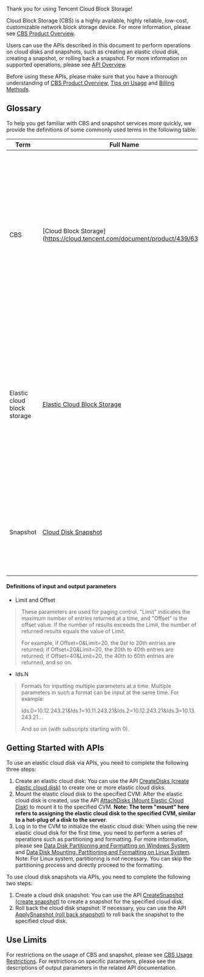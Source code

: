 Thank you for using Tencent Cloud Block Storage!

Cloud Block Storage (CBS) is a highly available, highly reliable, low-cost, customizable network block storage device. For more information, please see [CBS Product Overview](https://cloud.tencent.com/doc/product/362/2345).

Users can use the APIs described in this document to perform operations on cloud disks and snapshots, such as creating an elastic cloud disk, creating a snapshot, or rolling back a snapshot. For more information on supported operations, please see [API Overview](https://intl.cloud.tencent.com/document/product/362/15634).

Before using these APIs, please make sure that you have a thorough understanding of [CBS Product Overview](https://cloud.tencent.com/doc/product/362/2345), [Tips on Usage](https://cloud.tencent.com/doc/product/362/2922) and [Billing Methods](https://cloud.tencent.com/doc/product/362/2413).

## Glossary

To help you get familiar with CBS and snapshot services more quickly, we provide the definitions of some commonly used terms in the following table:

| Term | Full Name | Description |
| --- |  --- | --- |
| CBS | [Cloud Block Storage](https://cloud.tencent.com/document/product/439/6329 | This refers to distributed block storage independently developed by Tencent Cloud and called Could Storage for short. For more information, please see [CBS Product Overview](https://cloud.tencent.com/doc/product/362/%E4%BA%A7%E5%93%81%E6%A6%82%E8%BF%B0). It includes cloud disk purchased with CVM and elastic cloud disk purchased independently.
| Elastic cloud block storage | [Elastic Cloud Block Storage](https://intl.cloud.tencent.com/document/product/213/4953) | A cloud disk, also known as elastic cloud disk, that is not purchased along with a CVM (purchased separately), with an independent lifecycle (billing cycle). It can be mounted and unmounted to different CVMs (cannot be mounted simultaneously on multiple CVMs). |
| Snapshot | [Cloud Disk Snapshot](https://cloud.tencent.com/doc/product/213/502) | Used to save a copy of a cloud disk at a certain point. You can use the snapshot to restore the cloud disk to the point when the snapshot was created |

#### Definitions of input and output parameters

* Limit and Offset
>These parameters are used for paging control. "Limit" indicates the maximum number of entries returned at a time, and "Offset" is the offset value. If the number of results exceeds the Limit, the number of returned results equals the value of Limit.
>
>For example, if Offset=0&Limit=20, the 0st to 20th entries are returned; if Offset=20&Limit=20, the 20th to 40th entries are returned; if Offset=40&Limit=20, the 40th to 60th entries are returned, and so on.
    
* Ids.N
>Formats for inputting multiple parameters at a time. Multiple parameters in such a format can be input at the same time. For example:
>   
> Ids.0=10.12.243.21&Ids.1=10.11.243.21&Ids.2=10.12.243.21&Ids.3=10.13.243.21...
>   
>And so on (with subscripts starting with 0).

## Getting Started with APIs

To use an elastic cloud disk via APIs, you need to complete the following three steps:

1. Create an elastic cloud disk: You can use the API [CreateDisks (create elastic cloud disk)](https://intl.cloud.tencent.com/document/product/362/16312) to create one or more elastic cloud disks.
2. Mount the elastic cloud disk to the specified CVM: After the elastic cloud disk is created, use the API [AttachDisks (Mount Elastic Cloud Disk)](https://intl.cloud.tencent.com/document/product/362/16313) to mount it to the specified CVM. **Note: The term "mount" here refers to assigning the elastic cloud disk to the specified CVM, similar to a hot-plug of a disk to the server**.
3. Log in to the CVM to initialize the elastic cloud disk: When using the new elastic cloud disk for the first time, you need to perform a series of operations such as partitioning and formatting. For more information, please see [Data Disk Partitioning and Formatting on Windows System](https://cloud.tencent.com/doc/product/213/2158) and [Data Disk Mounting, Partitioning and Formatting on Linux System](https://cloud.tencent.com/doc/product/362/6735). Note: For Linux system, partitioning is not necessary. You can skip the partitioning process and directly proceed to the formatting.


To use cloud disk snapshots via APIs, you need to complete the following two steps:

1. Create a cloud disk snapshot: You can use the API [CreateSnapshot (create snapshot)](https://intl.cloud.tencent.com/document/product/362/15648) to create a snapshot for the specified cloud disk.
2. Roll back the cloud disk snapshot: If necessary, you can use the API [ApplySnapshot (roll back snapshot)](https://intl.cloud.tencent.com/document/product/362/15643) to roll back the snapshot to the specified cloud disk.


## Use Limits

For restrictions on the usage of CBS and snapshot, please see [CBS Usage Restrictions](https://cloud.tencent.com/doc/product/362/5145). For restrictions on specific parameters, please see the descriptions of output parameters in the related API documentation.

